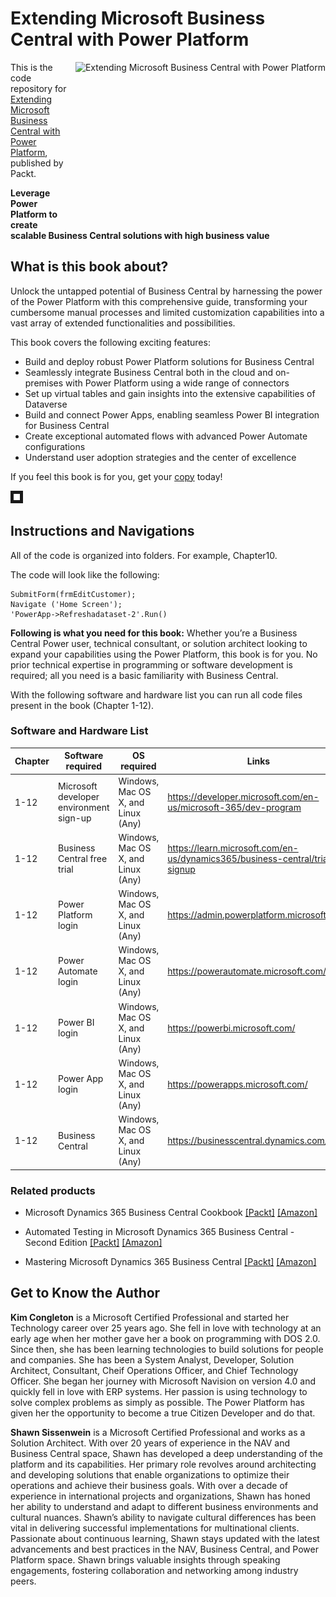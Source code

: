 # Extending Microsoft Business Central with Power Platform

<a href="https://www.packtpub.com/product/extending-microsoft-business-central-with-power-platform/9781803240718?utm_source=github&utm_medium=repository&utm_campaign=9781803240718"><img src="https://content.packt.com/B18807/cover_image_small.jpg" alt="Extending Microsoft Business Central with Power Platform" height="256px" align="right"></a>

This is the code repository for [Extending Microsoft Business Central with Power Platform](https://www.packtpub.com/product/extending-microsoft-business-central-with-power-platform/9781803240718?utm_source=github&utm_medium=repository&utm_campaign=9781803240718), published by Packt.

**Leverage Power Platform to create scalable Business Central solutions with high business value**

## What is this book about?
Unlock the untapped potential of Business Central by harnessing the power of the Power Platform with this comprehensive guide, transforming your cumbersome manual processes and limited customization capabilities into a vast array of extended functionalities and possibilities.

This book covers the following exciting features:
* Build and deploy robust Power Platform solutions for Business Central
* Seamlessly integrate Business Central both in the cloud and on-premises with Power Platform using a wide range of connectors
* Set up virtual tables and gain insights into the extensive capabilities of Dataverse
* Build and connect Power Apps, enabling seamless Power BI integration for Business Central
* Create exceptional automated flows with advanced Power Automate configurations
* Understand user adoption strategies and the center of excellence

If you feel this book is for you, get your [copy](https://www.amazon.com/dp/1803240717) today!

<a href="https://www.packtpub.com/?utm_source=github&utm_medium=banner&utm_campaign=GitHubBanner"><img src="https://raw.githubusercontent.com/PacktPublishing/GitHub/master/GitHub.png" 
alt="https://www.packtpub.com/" border="5" /></a>

## Instructions and Navigations
All of the code is organized into folders. For example, Chapter10.

The code will look like the following:
```
SubmitForm(frmEditCustomer);
Navigate ('Home Screen');
'PowerApp->Refreshadataset-2'.Run()
```

**Following is what you need for this book:**
Whether you’re a Business Central Power user, technical consultant, or solution architect looking to expand your capabilities using the Power Platform, this book is for you. No prior technical expertise in programming or software development is required; all you need is a basic familiarity with Business Central.

With the following software and hardware list you can run all code files present in the book (Chapter 1-12).
### Software and Hardware List
| Chapter | Software required | OS required | Links
| -------- | ------------------------------------ | ----------------------------------- |  ----------------------------------- |
| 1-12 | Microsoft developer environment sign-up | Windows, Mac OS X, and Linux (Any) | https://developer.microsoft.com/en-us/microsoft-365/dev-program |
| 1-12 | Business Central free trial | Windows, Mac OS X, and Linux (Any) | https://learn.microsoft.com/en-us/dynamics365/business-central/trial-signup |
| 1-12 | Power Platform login | Windows, Mac OS X, and Linux (Any) | https://admin.powerplatform.microsoft.com/ |
| 1-12 | Power Automate login | Windows, Mac OS X, and Linux (Any) | https://powerautomate.microsoft.com/ |
| 1-12 | Power BI login | Windows, Mac OS X, and Linux (Any) | https://powerbi.microsoft.com/ |
| 1-12 | Power App login | Windows, Mac OS X, and Linux (Any) | https://powerapps.microsoft.com/ |
| 1-12 | Business Central | Windows, Mac OS X, and Linux (Any) | https://businesscentral.dynamics.com/ |



### Related products
* Microsoft Dynamics 365 Business Central Cookbook [[Packt]](https://www.packtpub.com/product/microsoft-dynamics-365-business-central-cookbook/9781789958546?utm_source=github&utm_medium=repository&utm_campaign=9781789958546) [[Amazon]](https://www.amazon.com/dp/1789958547)

* Automated Testing in Microsoft Dynamics 365 Business Central - Second Edition [[Packt]](https://www.packtpub.com/product/automated-testing-in-microsoft-dynamics-365-business-central-second-edition/9781801816427?utm_source=github&utm_medium=repository&utm_campaign=9781801816427) [[Amazon]](https://www.amazon.com/dp/1801816425)

* Mastering Microsoft Dynamics 365 Business Central [[Packt]](https://www.packtpub.com/product/mastering-microsoft-dynamics-365-business-central/9781789951257?utm_source=github&utm_medium=repository&utm_campaign=9781789951257) [[Amazon]](https://www.amazon.com/dp/1789951259)


## Get to Know the Author
**Kim Congleton**
is a Microsoft Certified Professional and started her Technology career over 25 years ago. She fell in love with technology at an early age when her mother gave her a book on programming with DOS 2.0. Since then, she has been learning technologies to build solutions for people and companies. She has been a System Analyst, Developer, Solution Architect, Consultant, Cheif Operations Officer, and Chief Technology Officer. She began her journey with Microsoft Navision on version 4.0 and quickly fell in love with ERP systems. Her passion is using technology to solve complex problems as simply as possible. The Power Platform has given her the opportunity to become a true Citizen Developer and do that.

**Shawn Sissenwein**
 is a Microsoft Certified Professional and works as a Solution Architect. With over 20 years of experience in the NAV and Business Central space, Shawn has developed a deep understanding of the platform and its capabilities. Her primary role revolves around architecting and developing solutions that enable organizations to optimize their operations and achieve their business goals. With over a decade of experience in international projects and organizations, Shawn has honed her ability to understand and adapt to different business environments and cultural nuances. Shawn’s ability to navigate cultural differences has been vital in delivering successful implementations for multinational clients. Passionate about continuous learning, Shawn stays updated with the latest advancements and best practices in the NAV, Business Central, and Power Platform space. Shawn brings valuable insights through speaking engagements, fostering collaboration and networking among industry peers.
